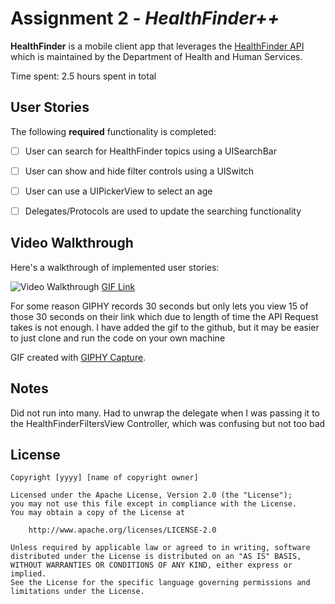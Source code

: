 # Assignment 2 - *HealthFinder++*

**HealthFinder** is a mobile client app that leverages the [HealthFinder API](https://healthfinder.gov/Developer/How_to_Use.aspx#) which is maintained by the Department of Health and Human Services.

Time spent: 2.5 hours spent in total

## User Stories

The following **required** functionality is completed:

- [ ] User can search for HealthFinder topics using a UISearchBar
- [ ] User can show and hide filter controls using a UISwitch
- [ ] User can use a UIPickerView to select an age
- [ ] Delegates/Protocols are used to update the searching functionality


## Video Walkthrough

Here's a walkthrough of implemented user stories:

<img src='http://giphy.com/gifs/l0MYyUwOtSy9pjZ2U' title='Video Walkthrough' width='' alt='Video Walkthrough' />
<a href = 'http://www.giphy.com/gifs/l0HlynfJN7mlx412M' target="_blank"> GIF Link </a>

For some reason GIPHY records 30 seconds but only lets you view 15 of those 30 seconds on their link which due to length
of time the API Request takes is not enough. I have added the gif to the github, but it may be easier to just clone and run
the code on your own machine

GIF created with [GIPHY Capture](https://itunes.apple.com/us/app/gifgrabber/id668208984?mt=12).

## Notes
Did not run into many. Had to unwrap the delegate when I was passing it to the HealthFinderFiltersView Controller, which was confusing but not too bad

## License

    Copyright [yyyy] [name of copyright owner]

    Licensed under the Apache License, Version 2.0 (the "License");
    you may not use this file except in compliance with the License.
    You may obtain a copy of the License at

        http://www.apache.org/licenses/LICENSE-2.0

    Unless required by applicable law or agreed to in writing, software
    distributed under the License is distributed on an "AS IS" BASIS,
    WITHOUT WARRANTIES OR CONDITIONS OF ANY KIND, either express or implied.
    See the License for the specific language governing permissions and
    limitations under the License.
